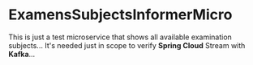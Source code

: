 # ExamensSubjectsInformerMicro

This is just a test microservice that shows all available examination subjects...
It's needed just in scope to verify **Spring Cloud** Stream with **Kafka**...